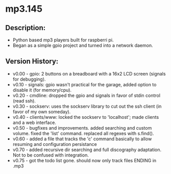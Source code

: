 mp3.145
=======

Description:
------------
 + Python based mp3 players built for raspberri pi. 
 + Began as a simple gpio project and turned into a network daemon.

Version History:
----------------
 + v0.00 - gpio: 2 buttons on a breadboard with a 16x2 LCD screen (signals for 
           debugging).
 + v0.10 - signals: gpio wasn't practical for the garage, added option to 
	   disable it (for memory/cpu).
 + v0.20 - cmdline: dropped the gpio and signals in favor of stdin control 
	   (read ssh).
 + v0.30 - sockserv: uses the sockserv library to cut out the ssh client (in 
	   favor of my own someday).
 + v0.40 - clients/www: locked the sockserv to 'localhost'; made clients and a 
	   web interface.
 + v0.50 - bugfixes and improvements. added searching and custom volume. fixed 
	   the 'list' command. replaced all regexes with s.find().
 + v0.60 - added a file that tracks the 'c' command basically to allow resuming
	   and configuration persistance
 + v0.70 - added recursive dir searching and full discography adaptation. Not 
	   to be confused with integration.
 + v0.75 - got the todo list gone. should now only track files ENDING in .mp3
